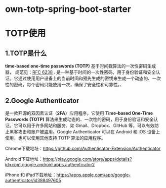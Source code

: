 # own-totp-spring-boot-starter
# TOTP使用

## 1.TOTP是什么

**time-based one-time passwords (TOTP)** 基于时间戳算法的一次性密码生成器， 规范见：[RFC 6238](https://tools.ietf.org/html/rfc6238) .
是一种基于时间的一次性密码，用于身份验证和安全认证。它通过使用用户设备上的当前时间和预先生成的密钥来生成一个动态的、一次性的密码，每个密码只能使用一次，确保了安全性和可靠性。、

## 2.Google Authenticator

是一款开源的双因素认证（**2FA**）应用程序，它使用 **Time-based One-Time Passwords (TOTP)** 算法来生成动态的、一次性的密码，用于身份验证和安全认证。它可以用于许多网站和服务，如 Gmail、Dropbox、GitHub 等，可以有效防止黑客攻击和账户被盗用。Google Authenticator 可以在 Android 和 iOS 设备上使用，也可以使用其他支持 TOTP 算法的应用程序。

Chrome下载地址：https://github.com/Authenticator-Extension/Authenticator

Android下载地址：https://play.google.com/store/apps/details?id=com.google.android.apps.authenticator2

iPhone 和 iPad下载地址：https://apps.apple.com/app/google-authenticator/id388497605
